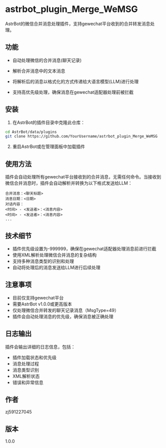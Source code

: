 # astrbot_plugin_Merge_WeMSG

AstrBot的微信合并消息处理插件，支持gewechat平台收到的合并转发消息处理。

## 功能

- 自动处理微信的合并消息(聊天记录)
- 解析合并消息中的文本消息

- 将解析后的消息以格式化的方式传递给大语言模型(LLM)进行处理
- 支持高优先级处理，确保消息在gewechat适配器处理前被拦截

## 安装

1. 在AstrBot的插件目录中克隆此仓库：
```bash
cd AstrBot/data/plugins
git clone https://github.com/YourUsername/astrbot_plugin_Merge_WeMSG
```

2. 重启AstrBot或在管理面板中加载插件

## 使用方法

插件会自动处理所有gewechat平台接收到的合并消息，无需任何命令。当接收到微信合并消息时，插件会自动解析并转换为以下格式发送给LLM：

```
合并消息：<聊天标题>
消息日期：<日期>
对话内容：
<时间> - <发送者>：<消息内容>
<时间> - <发送者>：<消息内容>
...
```

## 技术细节

- 插件优先级设置为-999999，确保在gewechat适配器处理消息前进行拦截
- 使用XML解析处理微信合并消息的复杂结构
- 支持多种消息类型的识别和处理
- 自动将处理后的消息发送给LLM进行后续处理

## 注意事项

- 目前仅支持gewechat平台
- 需要AstrBot v1.0.0或更高版本
- 仅处理微信合并转发的聊天记录消息（MsgType=49）
- 插件会自动处理消息的优先级，确保消息被正确处理

## 日志输出

插件会输出详细的日志信息，包括：
- 插件加载状态和优先级
- 消息处理过程
- 消息类型识别
- XML解析状态
- 错误和异常信息

## 作者

zj591227045

## 版本

1.0.0
